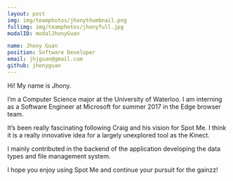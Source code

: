 ```yaml
---
layout: post
img: img/teamphotos/jhonythumbnail.png
fullimg: img/teamphotos/jhonyfull.jpg
modalID: modalJhonyGuan

name: Jhony Guan
position: Software Developer
email: jhjguan@gmail.com
github: jhonyguan
---
```


Hi! My name is Jhony.

I’m a Computer Science major at the University of Waterloo. I am interning as a Software Engineer at Microsoft for summer 2017 in the Edge browser team.

It’s been really fascinating following Craig and his vision for Spot Me. I think it is a really innovative idea for a largely unexplored tool as the Kinect.

I mainly contributed in the backend of the application developing the data types and file management system.

I hope you enjoy using Spot Me and continue your pursuit for the gainzz!
